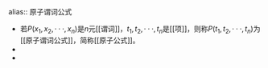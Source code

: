 alias:: 原子谓词公式

- 若$P(x_1, x_2, · · · , x_n)$是$n$元[[谓词]]，$t_1, t_2, · · · , t_n$是[[项]]，则称$P(t_1, t_2, · · · , t_n)$为[[原子谓词公式]]，简称[[原子公式]]。
-
-